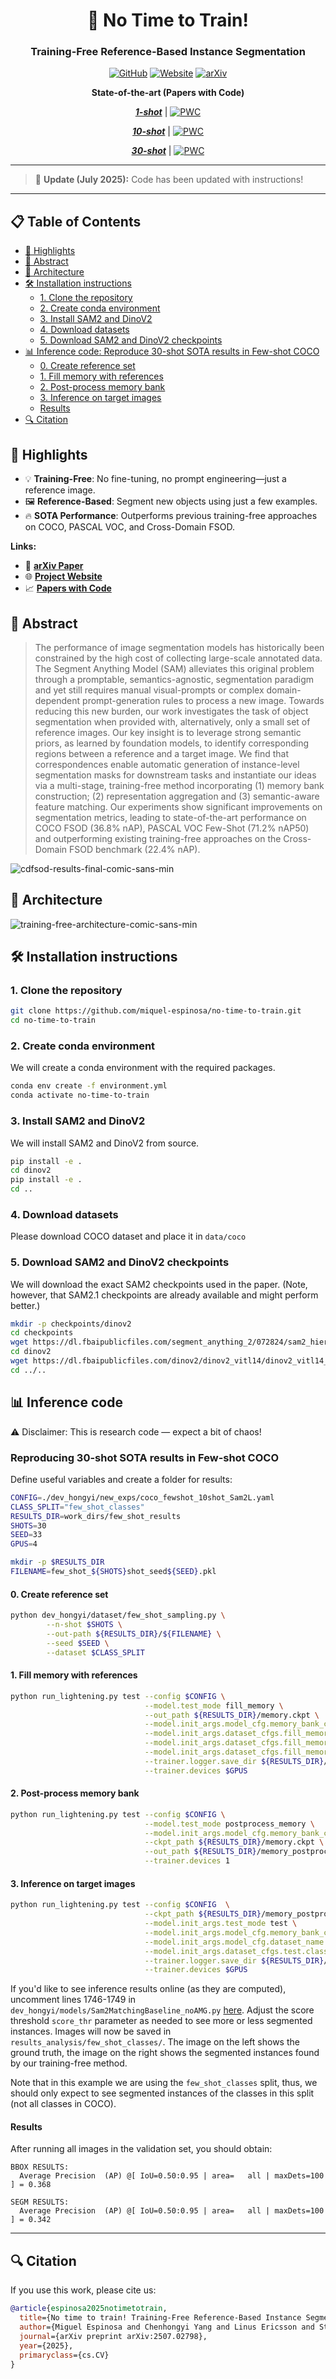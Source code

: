 <div align="center">

# 🚀 No Time to Train!  
### Training-Free Reference-Based Instance Segmentation  
[![GitHub](https://img.shields.io/badge/%E2%80%8B-No%20Time%20To%20Train-black?logo=github)](https://github.com/miquel-espinosa/no-time-to-train)
[![Website](https://img.shields.io/badge/🌐-Project%20Page-grey)](https://miquel-espinosa.github.io/no-time-to-train/)
[![arXiv](https://img.shields.io/badge/arXiv-2507.02798-b31b1b)](https://arxiv.org/abs/2507.02798)

**State-of-the-art (Papers with Code)**

[**_1-shot_**](https://paperswithcode.com/sota/few-shot-object-detection-on-ms-coco-1-shot?p=no-time-to-train-training-free-reference) | [![PWC](https://img.shields.io/endpoint.svg?url=https://paperswithcode.com/badge/no-time-to-train-training-free-reference/few-shot-object-detection-on-ms-coco-1-shot)](https://paperswithcode.com/sota/few-shot-object-detection-on-ms-coco-1-shot?p=no-time-to-train-training-free-reference)

[**_10-shot_**](https://paperswithcode.com/sota/few-shot-object-detection-on-ms-coco-10-shot?p=no-time-to-train-training-free-reference) | [![PWC](https://img.shields.io/endpoint.svg?url=https://paperswithcode.com/badge/no-time-to-train-training-free-reference/few-shot-object-detection-on-ms-coco-10-shot)](https://paperswithcode.com/sota/few-shot-object-detection-on-ms-coco-10-shot?p=no-time-to-train-training-free-reference)

[**_30-shot_**](https://paperswithcode.com/sota/few-shot-object-detection-on-ms-coco-30-shot?p=no-time-to-train-training-free-reference) | [![PWC](https://img.shields.io/endpoint.svg?url=https://paperswithcode.com/badge/no-time-to-train-training-free-reference/few-shot-object-detection-on-ms-coco-30-shot)](https://paperswithcode.com/sota/few-shot-object-detection-on-ms-coco-30-shot?p=no-time-to-train-training-free-reference)

</div>

---

> 🔔 **Update (July 2025):** Code has been updated with instructions!

---

## 📋 Table of Contents

- [🎯 Highlights](#-highlights)
- [📜 Abstract](#-abstract)
- [🧠 Architecture](#-architecture)
- [🛠️ Installation instructions](#️-installation-instructions)
  - [1. Clone the repository](#1-clone-the-repository)
  - [2. Create conda environment](#2-create-conda-environment)
  - [3. Install SAM2 and DinoV2](#3-install-sam2-and-dinov2)
  - [4. Download datasets](#4-download-datasets)
  - [5. Download SAM2 and DinoV2 checkpoints](#5-download-sam2-and-dinov2-checkpoints)
- [📊 Inference code: Reproduce 30-shot SOTA results in Few-shot COCO](#-inference-code)
  - [0. Create reference set](#0-create-reference-set)
  - [1. Fill memory with references](#1-fill-memory-with-references)
  - [2. Post-process memory bank](#2-post-process-memory-bank)
  - [3. Inference on target images](#3-inference-on-target-images)
  - [Results](#results)
- [🔍 Citation](#-citation)


## 🎯 Highlights
- 💡 **Training-Free**: No fine-tuning, no prompt engineering—just a reference image.  
- 🖼️ **Reference-Based**: Segment new objects using just a few examples.  
- 🔥 **SOTA Performance**: Outperforms previous training-free approaches on COCO, PASCAL VOC, and Cross-Domain FSOD.

**Links:**
- 🧾 [**arXiv Paper**](https://arxiv.org/abs/2507.02798)  
- 🌐 [**Project Website**](https://miquel-espinosa.github.io/no-time-to-train/)  
- 📈 [**Papers with Code**](https://paperswithcode.com/paper/no-time-to-train-training-free-reference)

## 📜 Abstract

> The performance of image segmentation models has historically been constrained by the high cost of collecting large-scale annotated data. The Segment Anything Model (SAM) alleviates this original problem through a promptable, semantics-agnostic, segmentation paradigm and yet still requires manual visual-prompts or complex domain-dependent prompt-generation rules to process a new image. Towards reducing this new burden, our work investigates the task of object segmentation when provided with, alternatively, only a small set of reference images. Our key insight is to leverage strong semantic priors, as learned by foundation models, to identify corresponding regions between a reference and a target image. We find that correspondences enable automatic generation of instance-level segmentation masks for downstream tasks and instantiate our ideas via a multi-stage, training-free method incorporating (1) memory bank construction; (2) representation aggregation and (3) semantic-aware feature matching. Our experiments show significant improvements on segmentation metrics, leading to state-of-the-art performance on COCO FSOD (36.8% nAP), PASCAL VOC Few-Shot (71.2% nAP50) and outperforming existing training-free approaches on the Cross-Domain FSOD benchmark (22.4% nAP).

![cdfsod-results-final-comic-sans-min](https://github.com/user-attachments/assets/ab302c02-c080-4042-99fc-0e181ba8abb9)


## 🧠 Architecture

![training-free-architecture-comic-sans-min](https://github.com/user-attachments/assets/d84dd83a-505e-45a0-8ce3-98e1838017f9)


## 🛠️ Installation instructions

### 1. Clone the repository

```bash
git clone https://github.com/miquel-espinosa/no-time-to-train.git
cd no-time-to-train
```

### 2. Create conda environment

We will create a conda environment with the required packages.
```bash
conda env create -f environment.yml
conda activate no-time-to-train
```

### 3. Install SAM2 and DinoV2

We will install SAM2 and DinoV2 from source.
```bash
pip install -e .
cd dinov2
pip install -e .
cd ..
```

### 4. Download datasets

Please download COCO dataset and place it in `data/coco`

### 5. Download SAM2 and DinoV2 checkpoints

We will download the exact SAM2 checkpoints used in the paper.
(Note, however, that SAM2.1 checkpoints are already available and might perform better.)

```bash
mkdir -p checkpoints/dinov2
cd checkpoints
wget https://dl.fbaipublicfiles.com/segment_anything_2/072824/sam2_hiera_large.pt
cd dinov2
wget https://dl.fbaipublicfiles.com/dinov2/dinov2_vitl14/dinov2_vitl14_pretrain.pth
cd ../..
```


## 📊 Inference code

⚠️ Disclaimer: This is research code — expect a bit of chaos!

### Reproducing 30-shot SOTA results in Few-shot COCO

Define useful variables and create a folder for results:

```bash
CONFIG=./dev_hongyi/new_exps/coco_fewshot_10shot_Sam2L.yaml
CLASS_SPLIT="few_shot_classes"
RESULTS_DIR=work_dirs/few_shot_results
SHOTS=30
SEED=33
GPUS=4

mkdir -p $RESULTS_DIR
FILENAME=few_shot_${SHOTS}shot_seed${SEED}.pkl
```

#### 0. Create reference set

```bash
python dev_hongyi/dataset/few_shot_sampling.py \
        --n-shot $SHOTS \
        --out-path ${RESULTS_DIR}/${FILENAME} \
        --seed $SEED \
        --dataset $CLASS_SPLIT
```

#### 1. Fill memory with references

```bash
python run_lightening.py test --config $CONFIG \
                              --model.test_mode fill_memory \
                              --out_path ${RESULTS_DIR}/memory.ckpt \
                              --model.init_args.model_cfg.memory_bank_cfg.length $SHOTS \
                              --model.init_args.dataset_cfgs.fill_memory.memory_pkl ${RESULTS_DIR}/${FILENAME} \
                              --model.init_args.dataset_cfgs.fill_memory.memory_length $SHOTS \
                              --model.init_args.dataset_cfgs.fill_memory.class_split $CLASS_SPLIT \
                              --trainer.logger.save_dir ${RESULTS_DIR}/ \
                              --trainer.devices $GPUS
```

#### 2. Post-process memory bank

```bash
python run_lightening.py test --config $CONFIG \
                              --model.test_mode postprocess_memory \
                              --model.init_args.model_cfg.memory_bank_cfg.length $SHOTS \
                              --ckpt_path ${RESULTS_DIR}/memory.ckpt \
                              --out_path ${RESULTS_DIR}/memory_postprocessed.ckpt \
                              --trainer.devices 1
```

#### 3. Inference on target images

```bash
python run_lightening.py test --config $CONFIG  \
                              --ckpt_path ${RESULTS_DIR}/memory_postprocessed.ckpt \
                              --model.init_args.test_mode test \
                              --model.init_args.model_cfg.memory_bank_cfg.length $SHOTS \
                              --model.init_args.model_cfg.dataset_name $CLASS_SPLIT \
                              --model.init_args.dataset_cfgs.test.class_split $CLASS_SPLIT \
                              --trainer.logger.save_dir ${RESULTS_DIR}/ \
                              --trainer.devices $GPUS
```

If you'd like to see inference results online (as they are computed), uncomment lines 1746-1749 in `dev_hongyi/models/Sam2MatchingBaseline_noAMG.py` [here](https://github.com/miquel-espinosa/no-time-to-train/blob/main/dev_hongyi/models/Sam2MatchingBaseline_noAMG.py#L1746).
Adjust the score threshold `score_thr` parameter as needed to see more or less segmented instances.
Images will now be saved in `results_analysis/few_shot_classes/`. The image on the left shows the ground truth, the image on the right shows the segmented instances found by our training-free method.

Note that in this example we are using the `few_shot_classes` split, thus, we should only expect to see segmented instances of the classes in this split (not all classes in COCO).

#### Results

After running all images in the validation set, you should obtain:

```
BBOX RESULTS:
  Average Precision  (AP) @[ IoU=0.50:0.95 | area=   all | maxDets=100 ] = 0.368

SEGM RESULTS:
  Average Precision  (AP) @[ IoU=0.50:0.95 | area=   all | maxDets=100 ] = 0.342
```
---


## 🔍 Citation

If you use this work, please cite us:

```bibtex
@article{espinosa2025notimetotrain,
  title={No time to train! Training-Free Reference-Based Instance Segmentation},
  author={Miguel Espinosa and Chenhongyi Yang and Linus Ericsson and Steven McDonagh and Elliot J. Crowley},
  journal={arXiv preprint arXiv:2507.02798},
  year={2025},
  primaryclass={cs.CV}
}
```